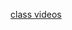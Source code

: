 [class videos](https://exeterlms.zoom.us/rec/share/llQGEc5bLDxYyNuzRyMg-8n16EFrnX0AtnRJDIadnsJ3bu5maFZDcZKmk8X5Q7A.lXq0GFy2QdpZ_r-t?startTime=1604412244000)
